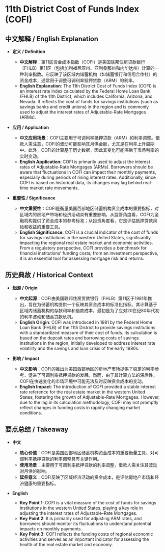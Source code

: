 # 11th District Cost of Funds Index (COFI)

## 中文解释 / English Explanation

* **定义 / Definition**  
  - **中文解释**：第11区资金成本指数（COFI）是美国联邦住房贷款银行（FHLB）第11区（包括加利福尼亚州、亚利桑那州和内华达州）计算的一种利率指数。它反映了该区域内储蓄机构（如储蓄银行和信用合作社）的资金成本，通常用于调整可调利率抵押贷款（ARM）的利率。  
  - **English Explanation**: The 11th District Cost of Funds Index (COFI) is an interest rate index calculated by the Federal Home Loan Bank (FHLB) of the 11th District, which includes California, Arizona, and Nevada. It reflects the cost of funds for savings institutions (such as savings banks and credit unions) in the region and is commonly used to adjust the interest rates of Adjustable-Rate Mortgages (ARMs).

* **应用 / Application**  
  - **中文应用场景**：COFI主要用于可调利率抵押贷款（ARM）的利率调整。借款人需注意，COFI的波动可能影响其月供金额，尤其是在利率上升周期中。此外，COFI的计算基于历史数据，因此其变化可能滞后于市场利率的实时变动。  
  - **English Application**: COFI is primarily used to adjust the interest rates of Adjustable-Rate Mortgages (ARMs). Borrowers should be aware that fluctuations in COFI can impact their monthly payments, especially during periods of rising interest rates. Additionally, since COFI is based on historical data, its changes may lag behind real-time market rate movements.

* **重要性 / Significance**  
  - **中文重要性**：COFI是衡量美国西部地区储蓄机构资金成本的重要指标，对区域内的房地产市场和经济活动具有重要影响。从监管角度看，COFI为金融机构提供了资金成本的参考标准；从投资角度看，它是评估抵押贷款风险和收益的重要工具。  
  - **English Significance**: COFI is a crucial indicator of the cost of funds for savings institutions in the western United States, significantly impacting the regional real estate market and economic activities. From a regulatory perspective, COFI provides a benchmark for financial institutions' funding costs; from an investment perspective, it is an essential tool for assessing mortgage risk and returns.

## 历史典故 / Historical Context

* **起源 / Origin**  
  - **中文起源**：COFI由美国联邦住房贷款银行（FHLB）第11区于1981年推出，旨在为储蓄机构提供一个反映其资金成本的标准化指标。其计算基于区域内储蓄机构的存款利率和借款成本，最初是为了应对20世纪80年代初的利率波动和储蓄贷款危机。  
  - **English Origin**: COFI was introduced in 1981 by the Federal Home Loan Bank (FHLB) of the 11th District to provide savings institutions with a standardized measure of their cost of funds. Its calculation is based on the deposit rates and borrowing costs of savings institutions in the region, initially developed to address interest rate volatility and the savings and loan crisis of the early 1980s.

* **影响 / Impact**  
  - **中文影响**：COFI的推出为美国西部地区的房地产市场提供了稳定的利率参考，促进了可调利率抵押贷款的发展。然而，由于其计算方法的滞后性，COFI在快速变化的市场环境中可能无法及时反映资金成本的变动。  
  - **English Impact**: The introduction of COFI provided a stable interest rate reference for the real estate market in the western United States, fostering the growth of Adjustable-Rate Mortgages. However, due to the lag in its calculation methodology, COFI may not promptly reflect changes in funding costs in rapidly changing market conditions.

## 要点总结 / Takeaway

* **中文**  
  - **核心价值**：COFI是美国西部地区储蓄机构资金成本的重要衡量工具，对可调利率抵押贷款的利率调整具有关键作用。  
  - **使用场景**：主要用于可调利率抵押贷款的利率调整，借款人需关注其波动对月供的影响。  
  - **延伸意义**：COFI反映了区域经济活动的资金成本，是评估房地产市场和经济健康的重要指标。

* **English**  
  - **Key Point 1**: COFI is a vital measure of the cost of funds for savings institutions in the western United States, playing a key role in adjusting the interest rates of Adjustable-Rate Mortgages.  
  - **Key Point 2**: It is primarily used for adjusting ARM rates, and borrowers should monitor its fluctuations to understand potential impacts on monthly payments.  
  - **Key Point 3**: COFI reflects the funding costs of regional economic activities and serves as an important indicator for assessing the health of the real estate market and economy.